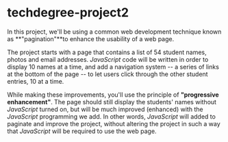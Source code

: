 # techdegree-project2

In this project, we'll be using a common web development technique known as **"pagination"**to enhance the usability of a web page.

The project starts with a page that contains a list of 54 student names, photos and email addresses. *JavaScript* code will be written in order to display 10 names at a time, and add a navigation system -- a series of links at the bottom of the page -- to let users click through the other student entries, 10 at a time.

While making these improvements, you'll use the principle of **"progressive enhancement"**. The page should still display the students' names without *JavaScript* turned on, but will be much improved (enhanced) with the *JavaScript* programming we add. In other words, *JavaScript* will added to paginate and improve the project, without altering the project in such a way that *JavaScript* will be required to use the web page.
